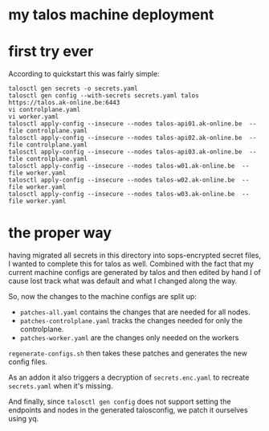 # my talos machine deployment

# first try ever

According to quickstart this was fairly simple:

```
talosctl gen secrets -o secrets.yaml
talosctl gen config --with-secrets secrets.yaml talos https://talos.ak-online.be:6443
vi controlplane.yaml
vi worker.yaml
talosctl apply-config --insecure --nodes talos-api01.ak-online.be  --file controlplane.yaml
talosctl apply-config --insecure --nodes talos-api02.ak-online.be  --file controlplane.yaml
talosctl apply-config --insecure --nodes talos-api03.ak-online.be  --file controlplane.yaml
talosctl apply-config --insecure --nodes talos-w01.ak-online.be  --file worker.yaml
talosctl apply-config --insecure --nodes talos-w02.ak-online.be  --file worker.yaml
talosctl apply-config --insecure --nodes talos-w03.ak-online.be  --file worker.yaml
```

# the proper way

having migrated all secrets in this directory into sops-encrypted secret files,
I wanted to complete this for talos as well. Combined with the fact that my
current machine configs are generated by talos and then edited by hand I of
cause lost track what was default and what I changed along the way.

So, now the changes to the machine configs are split up:

- `patches-all.yaml` contains the changes that are needed for all nodes.
- `patches-controlplane.yaml` tracks the changes needed for only the controlplane.
- `patches-worker.yaml` are the changes only needed on the workers

`regenerate-configs.sh` then takes these patches and generates the new config files.

As an addon it also triggers a decryption of `secrets.enc.yaml` to recreate `secrets.yaml` when it's missing.

And finally, since `talosctl gen config` does not support setting the endpoints and nodes in the generated talosconfig, we patch it ourselves using yq.
